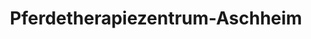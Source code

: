 ---
title: "Pferdetherapiezentrum-Aschheim"
url: /aschheim/pferdetherapiezentrum-aschheim/
shop: Tiersalon
---